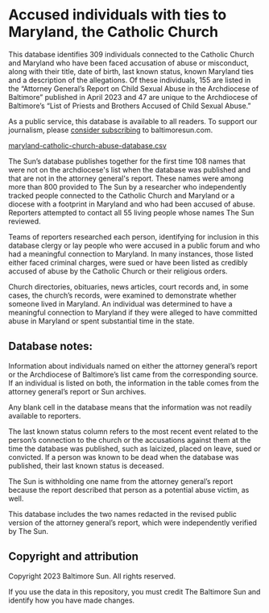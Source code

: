 # Accused individuals with ties to Maryland, the Catholic Church

This database identifies 309 individuals connected to the Catholic Church and Maryland who have been faced accusation of abuse or misconduct, along with their title, date of birth, last known status, known Maryland ties and a description of the allegations. Of these individuals, 155 are listed in the “Attorney General’s Report on Child Sexual Abuse in the Archdiocese of Baltimore” published in April 2023 and 47 are unique to the Archdiocese of Baltimore’s “List of Priests and Brothers Accused of Child Sexual Abuse.” 

As a public service, this database is available to all readers. To support our journalism, please [consider subscribing](https://subscription.baltimoresun.com/) to baltimoresun.com.

[maryland-catholic-church-abuse-database.csv](maryland-catholic-church-abuse-database.csv)

The Sun’s database publishes together for the first time 108 names that were not on the archdiocese's list when the database was published and that are not in the attorney general's report. These names were among more than 800 provided to The Sun by a researcher who independently tracked people connected to the Catholic Church and Maryland or a diocese with a footprint in Maryland and who had been accused of abuse. Reporters attempted to contact all 55 living people whose names The Sun reviewed.

Teams of reporters researched each person, identifying for inclusion in this database clergy or lay people who were accused in a public forum and who had a meaningful connection to Maryland. In many instances, those listed either faced criminal charges, were sued or have been listed as credibly accused of abuse by the Catholic Church or their religious orders.

Church directories, obituaries, news articles, court records and, in some cases, the church’s records, were examined to demonstrate whether someone lived in Maryland. An individual was determined to have a meaningful connection to Maryland if they were alleged to have committed abuse in Maryland or spent substantial time in the state.

## Database notes:

Information about individuals named on either the attorney general’s report or the Archdiocese of Baltimore’s list came from the corresponding source. If an individual is listed on both, the information in the table comes from the attorney general’s report or Sun archives.

Any blank cell in the database means that the information was not readily available to reporters.

The last known status column refers to the most recent event related to the person’s connection to the church or the accusations against them at the time the database was published, such as laicized, placed on leave, sued or convicted. If a person was known to be dead when the database was published, their last known status is deceased.

The Sun is withholding one name from the attorney general’s report because the report described that person as a potential abuse victim, as well.

This database includes the two names redacted in the revised public version of the attorney general’s report, which were independently verified by The Sun.

## Copyright and attribution

Copyright 2023 Baltimore Sun. All rights reserved.

If you use the data in this repository, you must credit The Baltimore Sun and identify how you have made changes.
